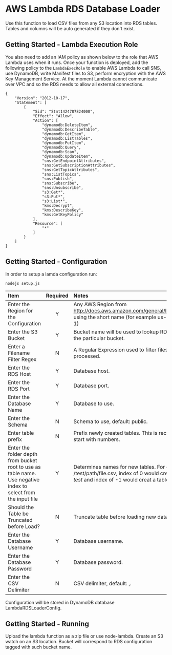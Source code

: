 # AWS Lambda RDS Database Loader

Use this function to load CSV files from any S3 location into RDS tables. Tables and columns will be auto generated if they don't exist.

## Getting Started - Lambda Execution Role
You also need to add an IAM policy as shown below to the role that AWS Lambda 
uses when it runs. Once your function is deployed, add the following policy to 
the `LambdaExecRole` to enable AWS Lambda to call SNS, use DynamoDB, write Manifest 
files to S3, perform encryption with the AWS Key Management Service. At the moment 
Lambda cannot communicate over VPC and so the RDS needs to allow all external 
connections.

```
{
    "Version": "2012-10-17",
    "Statement": [
        {
            "Sid": "Stmt1424787824000",
            "Effect": "Allow",
            "Action": [
                "dynamodb:DeleteItem",
                "dynamodb:DescribeTable",
                "dynamodb:GetItem",
                "dynamodb:ListTables",
                "dynamodb:PutItem",
                "dynamodb:Query",
                "dynamodb:Scan",
                "dynamodb:UpdateItem",
                "sns:GetEndpointAttributes",
                "sns:GetSubscriptionAttributes",
                "sns:GetTopicAttributes",
                "sns:ListTopics",
                "sns:Publish",
                "sns:Subscribe",
                "sns:Unsubscribe",
                "s3:Get*",
                "s3:Put*",
                "s3:List*",
                "kms:Decrypt",
                "kms:DescribeKey",
                "kms:GetKeyPolicy"
            ],
            "Resource": [
                "*"
            ]
        }
    ]
}
```

## Getting Started - Configuration
In order to setup a lamda configuration run:
```
nodejs setup.js
```

Item | Required | Notes
:---- | :--------: | :-----
Enter the Region for the Configuration | Y | Any AWS Region from http://docs.aws.amazon.com/general/latest/gr/rande.html, using the short name (for example us-east-1 for US East 1)
Enter the S3 Bucket | Y | Bucket name will be used to lookup RDS configuration for the particular bucket.
Enter a Filename Filter Regex | N | A Regular Expression used to filter files before they are processed.
Enter the RDS Host | Y | Database host.
Enter the RDS Port | Y | Database port.
Enter the Database Name | Y | Database to use.
Enter the Schema | N | Schema to use, default: public.
Enter table prefix | N | Prefix newly created tables. This is recommended if files start with numbers.
Enter the folder depth from bucket root to use as table name. Use negative index to select from the input file | Y | Determines names for new tables. For example: /test/path/file.csv, index of 0 would create a table named *test* and index of -1 would creat a table named *file_csv*.
Should the Table be Truncated before Load? | N | Truncate table before loading new data.
Enter the Database Username | Y | Database username.
Enter the Database Password | Y | Database password.
Enter the CSV Delimiter | N | CSV delimiter, default: ,.

Configuration will be stored in DynamoDB database LambdaRDSLoaderConfig.

## Getting Started - Running
Upload the lambda function as a zip file or use node-lambda. Create an S3 watch on an S3 location. Bucket will correspond to RDS configuration tagged with such bucket name.
